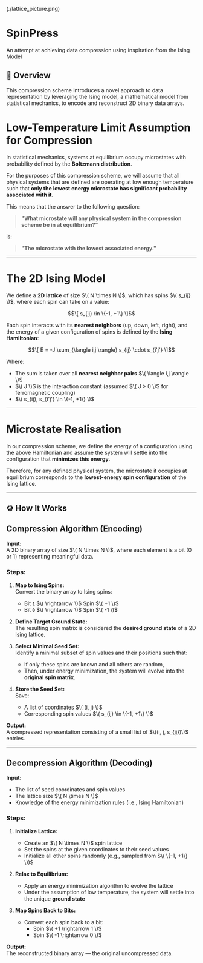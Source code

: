 (./lattice_picture.png)

# SpinPress
An attempt at achieving data compression using inspiration from the Ising Model 

## 📌 Overview
This compression scheme introduces a novel approach to data representation by leveraging the Ising model, a mathematical model from statistical mechanics, to encode and reconstruct 2D binary data arrays.

# Low-Temperature Limit Assumption for Compression

In statistical mechanics, systems at equilibrium occupy microstates with probability defined by the **Boltzmann distribution**.

For the purposes of this compression scheme, we will assume that all physical systems that are defined are operating at low enough temperature such that **only the lowest energy microstate has significant probability associated with it**.

This means that the answer to the following question:

> **"What microstate will any physical system in the compression scheme be in at equilibrium?"**

is:

> **"The microstate with the lowest associated energy."**

---

# The 2D Ising Model

We define a **2D lattice** of size $\( N \times N \)$, which has spins $\( s_{ij} \)$, where each spin can take on a value:

$$\[
s_{ij} \in \{-1, +1\}
\]$$

Each spin interacts with its **nearest neighbors** (up, down, left, right), and the energy of a given configuration of spins is defined by the **Ising Hamiltonian**:

$$\[
E = -J \sum_{\langle i,j \rangle} s_{ij} \cdot s_{i'j'}
\]$$

Where:

- The sum is taken over all **nearest neighbor pairs** $\( \langle i,j \rangle \)$
- $\( J \)$ is the interaction constant (assumed $\( J > 0 \)$ for ferromagnetic coupling)
- $\( s_{ij}, s_{i'j'} \in \{-1, +1\} \)$

---

# Microstate Realisation

In our compression scheme, we define the energy of a configuration using the above Hamiltonian and assume the system will settle into the configuration that **minimizes this energy**.

Therefore, for any defined physical system, the microstate it occupies at equilibrium corresponds to the **lowest-energy spin configuration** of the Ising lattice.

---

## ⚙️ How It Works

## Compression Algorithm (Encoding)

**Input:**  
A 2D binary array of size $\( N \times N \)$, where each element is a bit (0 or 1) representing meaningful data.

### Steps:

1. **Map to Ising Spins:**  
   Convert the binary array to Ising spins:
   - Bit `1` $\( \rightarrow \)$ Spin $\( +1 \)$
   - Bit `0` $\( \rightarrow \)$ Spin $\( -1 \)$

2. **Define Target Ground State:**  
   The resulting spin matrix is considered the **desired ground state** of a 2D Ising lattice.

3. **Select Minimal Seed Set:**  
   Identify a minimal subset of spin values and their positions such that:
   - If only these spins are known and all others are random,
   - Then, under energy minimization, the system will evolve into the **original spin matrix**.

4. **Store the Seed Set:**  
   Save:
   - A list of coordinates $\( (i, j) \)$
   - Corresponding spin values $\( s_{ij} \in \{-1, +1\} \)$

**Output:**  
A compressed representation consisting of a small list of $\((i, j, s_{ij})\)$ entries.

---

## Decompression Algorithm (Decoding)

**Input:**  
- The list of seed coordinates and spin values  
- The lattice size $\( N \times N \)$ 
- Knowledge of the energy minimization rules (i.e., Ising Hamiltonian)

### Steps:

1. **Initialize Lattice:**
   - Create an $\( N \times N \)$ spin lattice
   - Set the spins at the given coordinates to their seed values
   - Initialize all other spins randomly (e.g., sampled from $\( \{-1, +1\} \))$

2. **Relax to Equilibrium:**
   - Apply an energy minimization algorithm to evolve the lattice
   - Under the assumption of low temperature, the system will settle into the unique **ground state**

3. **Map Spins Back to Bits:**
   - Convert each spin back to a bit:
     - Spin $\( +1 \rightarrow 1 \)$
     - Spin $\( -1 \rightarrow 0 \)$

**Output:**  
The reconstructed binary array — the original uncompressed data.
